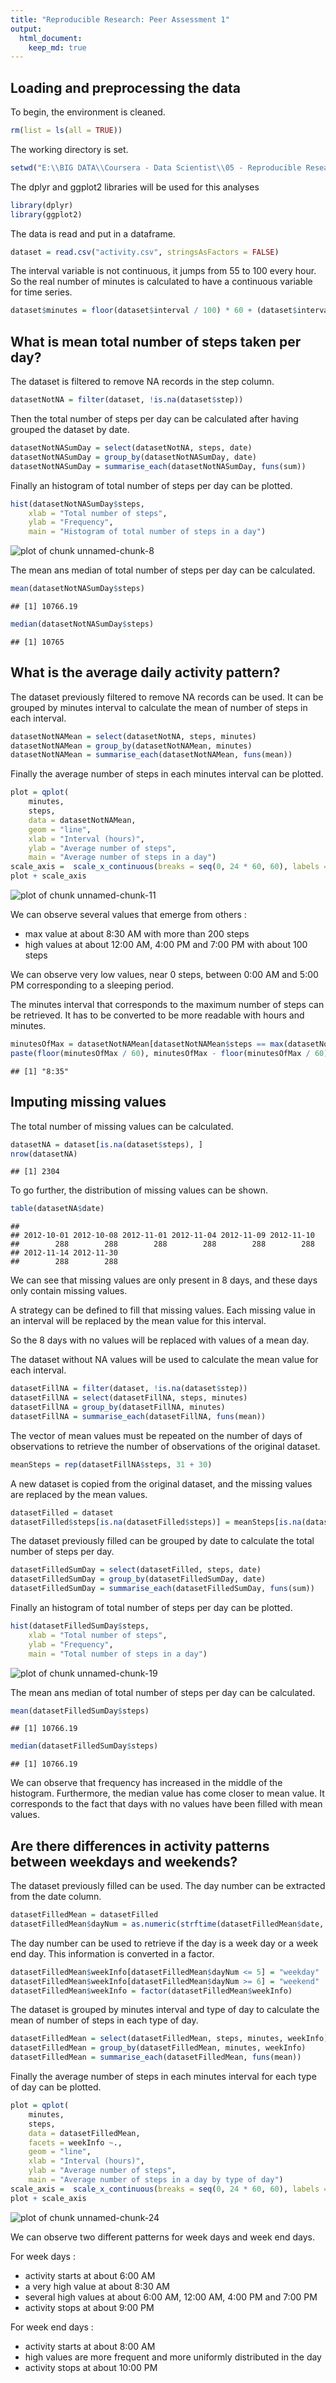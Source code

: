 ```yaml
---
title: "Reproducible Research: Peer Assessment 1"
output: 
  html_document:
    keep_md: true
---
```


## Loading and preprocessing the data

To begin, the environment is cleaned.

```r
rm(list = ls(all = TRUE))
```

The working directory is set.

```r
setwd("E:\\BIG DATA\\Coursera - Data Scientist\\05 - Reproducible Research\\PA1")
```

The dplyr and ggplot2 libraries will be used for this analyses

```r
library(dplyr)
library(ggplot2)
```

The data is read and put in a dataframe.

```r
dataset = read.csv("activity.csv", stringsAsFactors = FALSE)
```

The interval variable is not continuous, it jumps from 55 to 100 every hour.
So the real number of minutes is calculated to have a continuous variable for time series.

```r
dataset$minutes = floor(dataset$interval / 100) * 60 + (dataset$interval - floor(dataset$interval / 100) * 100)
```

## What is mean total number of steps taken per day?

The dataset is filtered to remove NA records in the step column.

```r
datasetNotNA = filter(dataset, !is.na(dataset$step))
```

Then the total number of steps per day can be calculated after having grouped the dataset by date.

```r
datasetNotNASumDay = select(datasetNotNA, steps, date)
datasetNotNASumDay = group_by(datasetNotNASumDay, date)
datasetNotNASumDay = summarise_each(datasetNotNASumDay, funs(sum))
```

Finally an histogram of total number of steps per day can be plotted.

```r
hist(datasetNotNASumDay$steps,
	xlab = "Total number of steps", 
	ylab = "Frequency", 
	main = "Histogram of total number of steps in a day")
```

![plot of chunk unnamed-chunk-8](figure/unnamed-chunk-8-1.png) 

The mean ans median of total number of steps per day can be calculated.

```r
mean(datasetNotNASumDay$steps)
```

```
## [1] 10766.19
```

```r
median(datasetNotNASumDay$steps)
```

```
## [1] 10765
```

## What is the average daily activity pattern?

The dataset previously filtered to remove NA records can be used.
It can be grouped by minutes interval to calculate the mean of number of steps in each interval.

```r
datasetNotNAMean = select(datasetNotNA, steps, minutes)
datasetNotNAMean = group_by(datasetNotNAMean, minutes)
datasetNotNAMean = summarise_each(datasetNotNAMean, funs(mean))
```

Finally the average number of steps in each minutes interval can be plotted.

```r
plot = qplot(
	minutes,
	steps,
	data = datasetNotNAMean,
	geom = "line",
	xlab = "Interval (hours)",
	ylab = "Average number of steps",
	main = "Average number of steps in a day")
scale_axis =  scale_x_continuous(breaks = seq(0, 24 * 60, 60), labels = 0:24)
plot + scale_axis
```

![plot of chunk unnamed-chunk-11](figure/unnamed-chunk-11-1.png) 

We can observe several values that emerge from others :

- max value at about 8:30 AM with more than 200 steps
- high values at about 12:00 AM, 4:00 PM and 7:00 PM with about 100 steps

We can observe very low values, near 0 steps, between 0:00 AM and 5:00 PM corresponding to a sleeping period.

The minutes interval that corresponds to the maximum number of steps can be retrieved.
It has to be converted to be more readable with hours and minutes.

```r
minutesOfMax = datasetNotNAMean[datasetNotNAMean$steps == max(datasetNotNAMean$steps), ]$minutes
paste(floor(minutesOfMax / 60), minutesOfMax - floor(minutesOfMax / 60) * 60, sep = ":")
```

```
## [1] "8:35"
```

## Imputing missing values

The total number of missing values can be calculated.

```r
datasetNA = dataset[is.na(dataset$steps), ]
nrow(datasetNA)
```

```
## [1] 2304
```

To go further, the distribution of missing values can be shown.

```r
table(datasetNA$date)
```

```
## 
## 2012-10-01 2012-10-08 2012-11-01 2012-11-04 2012-11-09 2012-11-10 
##        288        288        288        288        288        288 
## 2012-11-14 2012-11-30 
##        288        288
```

We can see that missing values are only present in 8 days, and these days only contain missing values.

A strategy can be defined to fill that missing values.
Each missing value in an interval will be replaced by the mean value for this interval.

So the 8 days with no values will be replaced with values of a mean day.

The dataset without NA values will be used to calculate the mean value for each interval.

```r
datasetFillNA = filter(dataset, !is.na(dataset$step))
datasetFillNA = select(datasetFillNA, steps, minutes)
datasetFillNA = group_by(datasetFillNA, minutes)
datasetFillNA = summarise_each(datasetFillNA, funs(mean))
```

The vector of mean values must be repeated on the number of days of observations to retrieve the number of observations of the original dataset.

```r
meanSteps = rep(datasetFillNA$steps, 31 + 30)
```

A new dataset is copied from the original dataset, and the missing values are replaced by the mean values.

```r
datasetFilled = dataset
datasetFilled$steps[is.na(datasetFilled$steps)] = meanSteps[is.na(datasetFilled$steps)]
```

The dataset previously filled can be grouped by date to calculate the total number of steps per day.

```r
datasetFilledSumDay = select(datasetFilled, steps, date)
datasetFilledSumDay = group_by(datasetFilledSumDay, date)
datasetFilledSumDay = summarise_each(datasetFilledSumDay, funs(sum))
```

Finally an histogram of total number of steps per day can be plotted.

```r
hist(datasetFilledSumDay$steps,
	xlab = "Total number of steps", 
	ylab = "Frequency", 
	main = "Total number of steps in a day")
```

![plot of chunk unnamed-chunk-19](figure/unnamed-chunk-19-1.png) 

The mean ans median of total number of steps per day can be calculated.

```r
mean(datasetFilledSumDay$steps)
```

```
## [1] 10766.19
```

```r
median(datasetFilledSumDay$steps)
```

```
## [1] 10766.19
```

We can observe that frequency has increased in the middle of the histogram.
Furthermore, the median value has come closer to mean value.
It corresponds to the fact that days with no values have been filled with mean values.

## Are there differences in activity patterns between weekdays and weekends?

The dataset previously filled can be used.
The day number can be extracted from the date column.

```r
datasetFilledMean = datasetFilled
datasetFilledMean$dayNum = as.numeric(strftime(datasetFilledMean$date, format = "%u"))
```

The day number can be used to retrieve if the day is a week day or a week end day.
This information is converted in a factor.

```r
datasetFilledMean$weekInfo[datasetFilledMean$dayNum <= 5] = "weekday"
datasetFilledMean$weekInfo[datasetFilledMean$dayNum >= 6] = "weekend"
datasetFilledMean$weekInfo = factor(datasetFilledMean$weekInfo)
```

The dataset is grouped by minutes interval and type of day to calculate the mean of number of steps in each type of day.

```r
datasetFilledMean = select(datasetFilledMean, steps, minutes, weekInfo)
datasetFilledMean = group_by(datasetFilledMean, minutes, weekInfo)
datasetFilledMean = summarise_each(datasetFilledMean, funs(mean))
```

Finally the average number of steps in each minutes interval for each type of day can be plotted.

```r
plot = qplot(
	minutes,
	steps,
	data = datasetFilledMean,
	facets = weekInfo ~.,
	geom = "line",
	xlab = "Interval (hours)",
	ylab = "Average number of steps",
	main = "Average number of steps in a day by type of day")
scale_axis =  scale_x_continuous(breaks = seq(0, 24 * 60, 60), labels = 0:24)
plot + scale_axis
```

![plot of chunk unnamed-chunk-24](figure/unnamed-chunk-24-1.png) 

We can observe two different patterns for week days and week end days.

For week days :

- activity starts at about 6:00 AM
- a very high value at about 8:30 AM
- several high values at about 6:00 AM, 12:00 AM, 4:00 PM and 7:00 PM
- activity stops at about 9:00 PM

For week end days :

- activity starts at about 8:00 AM
- high values are more frequent and more uniformly distributed in the day
- activity stops at about 10:00 PM

